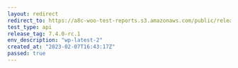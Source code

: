 ```yaml
---
layout: redirect
redirect_to: https://a8c-woo-test-reports.s3.amazonaws.com/public/release/7.4.0-rc.1/wp-latest-2/api/index.html
test_type: api
release_tag: 7.4.0-rc.1
env_description: "wp-latest-2"
created_at: "2023-02-07T16:43:17Z"
passed: true
---
```


